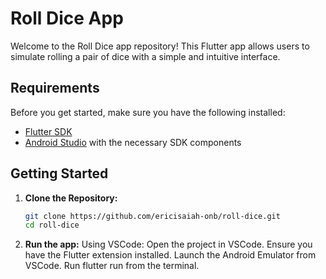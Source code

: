 # Roll Dice App

Welcome to the Roll Dice app repository! This Flutter app allows users to simulate rolling a pair of dice with a simple and intuitive interface.

## Requirements

Before you get started, make sure you have the following installed:

- [Flutter SDK](https://flutter.dev/docs/get-started/install)
- [Android Studio](https://developer.android.com/studio) with the necessary SDK components

## Getting Started

1. **Clone the Repository:**
   ```bash
   git clone https://github.com/ericisaiah-onb/roll-dice.git
   cd roll-dice

1. **Run the app:**
    Using VSCode:
    Open the project in VSCode.
    Ensure you have the Flutter extension installed.
    Launch the Android Emulator from VSCode.
    Run flutter run from the terminal.

  
